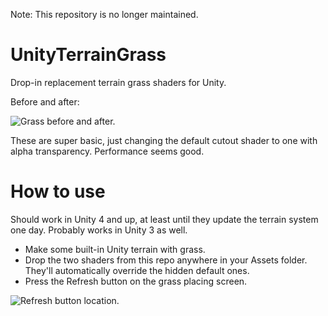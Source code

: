 Note: This repository is no longer maintained.

# UnityTerrainGrass

Drop-in replacement terrain grass shaders for Unity.

Before and after:

![Grass before and after.](https://raw.github.com/nition/UnityTerrainGrass/master/readme_grass.jpg)

These are super basic, just changing the default cutout shader to one with alpha transparency. Performance seems good.

# How to use

Should work in Unity 4 and up, at least until they update the terrain system one day. Probably works in Unity 3 as well.

- Make some built-in Unity terrain with grass.
- Drop the two shaders from this repo anywhere in your Assets folder. They'll automatically override the hidden default ones.
- Press the Refresh button on the grass placing screen.

![Refresh button location.](https://raw.github.com/nition/UnityTerrainGrass/master/readme_refresh_button.png)
